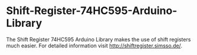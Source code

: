 # Shift-Register-74HC595-Arduino-Library
The Shift Register 74HC595 Arduino Library makes the use of shift registers much easier.
For detailed information visit http://shiftregister.simsso.de/.
